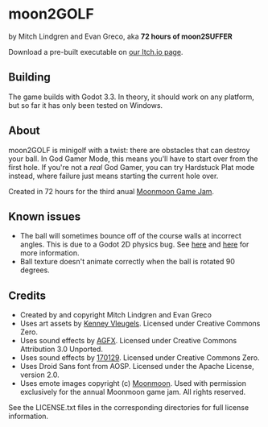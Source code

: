 # moon2GOLF
by Mitch Lindgren and Evan Greco, aka **72 hours of moon2SUFFER**

Download a pre-built executable on [our Itch.io page](https://mitchl.itch.io/moon2golf).

## Building
The game builds with Godot 3.3. In theory, it should work on any platform, but so far it has only been tested on Windows.

## About
moon2GOLF is minigolf with a twist: there are obstacles that can destroy your ball. In God Gamer Mode, this means you'll have to start over from the first hole. If you're not a _real_ God Gamer, you can try Hardstuck Plat mode instead, where failure just means starting the current hole over.

Created in 72 hours for the third anual [Moonmoon Game Jam](https://jam.moon2.tv/).

## Known issues
 - The ball will sometimes bounce off of the course walls at incorrect angles. This is due to a Godot 2D physics bug. See [here](https://github.com/godotengine/godot/issues/32138) and [here](https://github.com/godotengine/godot/issues/28438) for more information.
 - Ball texture doesn't animate correctly when the ball is rotated 90 degrees.

## Credits

- Created by and copyright Mitch Lindgren and Evan Greco
- Uses art assets by [Kenney Vleugels](https://kenney.nl/). Licensed under Creative Commons Zero.
- Uses sound effects by [AGFX](https://freesound.org/people/AGFX/sounds/20428/). Licensed under Creative Commons Attribution 3.0 Unported.
- Uses sound effects by [170129](https://freesound.org/people/170129/sounds/408260/). Licensed under Creative Commons Zero.
- Uses Droid Sans font from AOSP. Licensed under the Apache License, version 2.0.
- Uses emote images copyright (c) [Moonmoon](https://twitch.tv/moonmoon). Used with permission exclusively for the annual Moonmoon game jam. All rights reserved.

See the LICENSE.txt files in the corresponding directories for full license information.